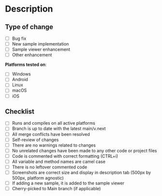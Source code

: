 # Description

<!--- Summary of the change and any relevant info. -->

## Type of change

- [ ] Bug fix
- [ ] New sample implementation
- [ ] Sample viewer enhancement
- [ ] Other enhancement

**Platforms tested on**:

<!--- Delete any that aren't needed -->

- [ ] Windows
- [ ] Android
- [ ] Linux
- [ ] macOS
- [ ] iOS

## Checklist

- [ ] Runs and compiles on all active platforms
- [ ] Branch is up to date with the latest main/v.next
- [ ] All merge conflicts have been resolved
- [ ] Self-review of changes
- [ ] There are no warnings related to changes
- [ ] No unrelated changes have been made to any other code or project files
- [ ] Code is commented with correct formatting (CTRL+i)
- [ ] All variable and method names are camel case
- [ ] There is no leftover commented code
- [ ] Screenshots are correct size and display in description tab (500px by 500px, platform agnostic)
- [ ] If adding a new sample, it is added to the sample viewer
- [ ] Cherry-picked to Main branch (if applicable)